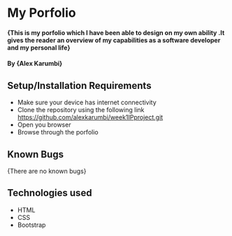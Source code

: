 # My Porfolio
#### {This is my porfolio which I have been able to design on my own ability .It gives the reader an overview of my capabilities as a software developer and my personal life}
#### By **{Alex Karumbi}**
## Setup/Installation Requirements
* Make sure your device has internet connectivity 
* Clone the repository using the following link https://github.com/alexkarumbi/week1IPproject.git
* Open you browser 
* Browse through the porfolio
## Known Bugs
{There are no known bugs}
## Technologies used
* HTML
* CSS
* Bootstrap
